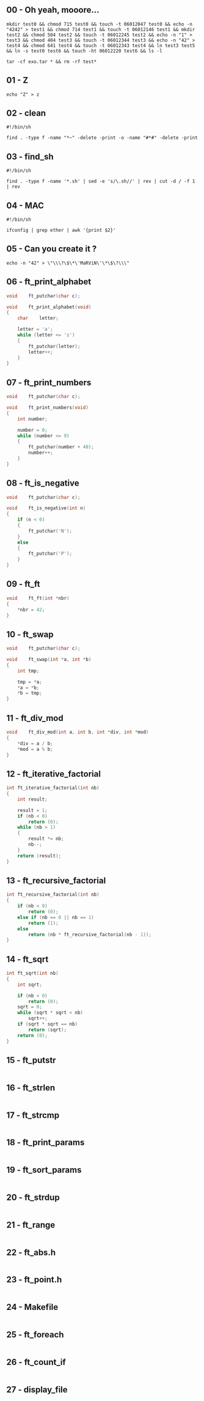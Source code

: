 ## 00 - Oh yeah, mooore...
```shell
mkdir test0 && chmod 715 test0 && touch -t 06012047 test0 && echo -n "4242" > test1 && chmod 714 test1 && touch -t 06012146 test1 && mkdir test2 && chmod 504 test2 && touch -t 06012245 test2 && echo -n "1" > test3 && chmod 404 test3 && touch -t 06012344 test3 && echo -n "42" > test4 && chmod 641 test4 && touch -t 06012343 test4 && ln test3 test5 && ln -s test0 test6 && touch -ht 06012220 test6 && ls -l
```
```shell
tar -cf exo.tar * && rm -rf test*
```
## 01 - Z
```shell
echo "Z" > z
```
## 02 - clean
```shell
#!/bin/sh

find . -type f -name "*~" -delete -print -o -name "#*#" -delete -print
```
## 03 - find_sh
```shell
#!/bin/sh

find . -type f -name '*.sh' | sed -e 's/\.sh//' | rev | cut -d / -f 1 | rev
```
## 04 - MAC
```shell
#!/bin/sh

ifconfig | grep ether | awk '{print $2}'
```
## 05 - Can you create it ?
```shell
echo -n "42" > \"\\\?\$\*\'MaRViN\'\*\$\?\\\"
```
## 06 - ft_print_alphabet
```c
void	ft_putchar(char c);

void	ft_print_alphabet(void)
{
	char	letter;

	letter = 'a';
	while (letter <= 'z')
	{
		ft_putchar(letter);
		letter++;
	}
}
```
## 07 - ft_print_numbers
```c
void	ft_putchar(char c);

void	ft_print_numbers(void)
{
	int	number;

	number = 0;
	while (number <= 9)
	{
		ft_putchar(number + 48);
		number++;
	}
}
```
## 08 - ft_is_negative
```c
void	ft_putchar(char c);

void	ft_is_negative(int n)
{
	if (n < 0)
	{
		ft_putchar('N');
	}
	else
	{
		ft_putchar('P');
	}
}
```
## 09 - ft_ft
```c
void	ft_ft(int *nbr)
{
	*nbr = 42;
}
```
## 10 - ft_swap
```c
void	ft_putchar(char c);

void	ft_swap(int *a, int *b)
{
	int	tmp;

	tmp = *a;
	*a = *b;
	*b = tmp;
}
```
## 11 - ft_div_mod
```c
void	ft_div_mod(int a, int b, int *div, int *mod)
{
	*div = a / b;
	*mod = a % b;
}
```
## 12 - ft_iterative_factorial
```c
int	ft_iterative_factorial(int nb)
{
	int	result;

	result = 1;
	if (nb < 0)
		return (0);
	while (nb > 1)
	{
		result *= nb;
		nb--;
	}
	return (result);
}
```
## 13 - ft_recursive_factorial
```c
int	ft_recursive_factorial(int nb)
{
	if (nb < 0)
		return (0);
	else if (nb == 0 || nb == 1)
		return (1);
	else
		return (nb * ft_recursive_factorial(nb - 1));
}
```
## 14 - ft_sqrt
```c
int	ft_sqrt(int nb)
{
	int	sqrt;

	if (nb < 0)
		return (0);
	sqrt = 0;
	while (sqrt * sqrt < nb)
		sqrt++;
	if (sqrt * sqrt == nb)
		return (sqrt);
	return (0);
}
```
## 15 - ft_putstr
```c
```
## 16 - ft_strlen
```c
```
## 17 - ft_strcmp
```c
```
## 18 - ft_print_params
```c
```
## 19 - ft_sort_params
```c
```
## 20 - ft_strdup
```c
```
## 21 - ft_range
```c
```
## 22 - ft_abs.h
```c
```
## 23 - ft_point.h
```c
```
## 24 - Makefile
```makefile
```
## 25 - ft_foreach
```c
```
## 26 - ft_count_if
```c
```
## 27 - display_file
```c
```
